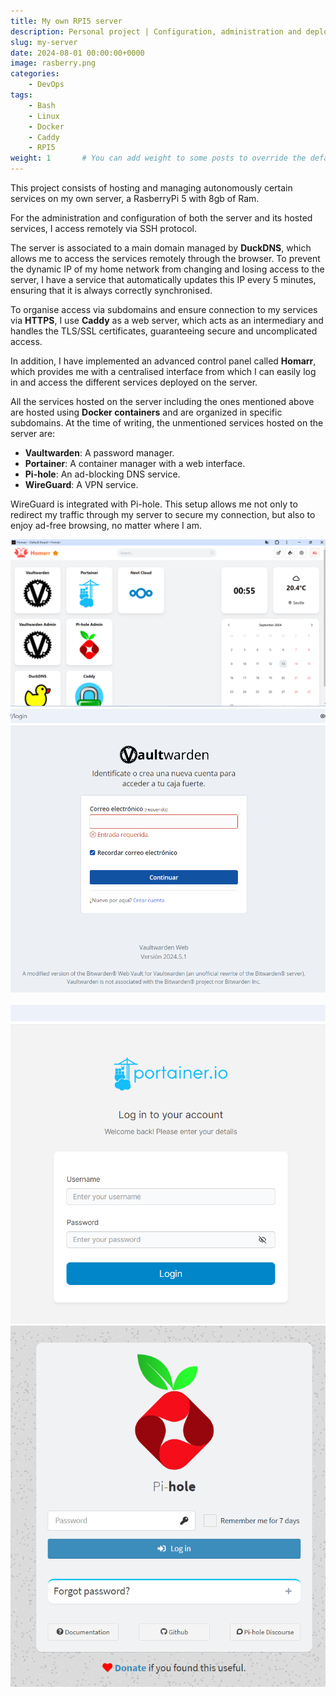 ```yaml
---
title: My own RPI5 server
description: Personal project | Configuration, administration and deployment of services on my own Rasberrypi 5 server. A VPN, a password manager, a container manager and a DNS ad and tracker blocker.
slug: my-server
date: 2024-08-01 00:00:00+0000
image: rasberry.png
categories:
    - DevOps
tags:
    - Bash
    - Linux
    - Docker
    - Caddy
    - RPI5
weight: 1       # You can add weight to some posts to override the default sorting (date descending)
---
```

This project consists of hosting and managing autonomously certain services on my own server, a RasberryPi 5 with 8gb of Ram. 

For the administration and configuration of both the server and its hosted services, I access remotely via SSH protocol.

The server is associated to a main domain managed by **DuckDNS**, which allows me to access the services remotely through the browser. To prevent the dynamic IP of my home network from changing and losing access to the server, I have a service that automatically updates this IP every 5 minutes, ensuring that it is always correctly synchronised.

To organise access via subdomains and ensure connection to my services via **HTTPS**, I use **Caddy** as a web server, which acts as an intermediary and handles the TLS/SSL certificates, guaranteeing secure and uncomplicated access.

In addition, I have implemented an advanced control panel called **Homarr**, which provides me with a centralised interface from which I can easily log in and access the different services deployed on the server. 

All the services hosted on the server including the ones mentioned above are hosted using **Docker containers** and are organized in specific subdomains.
At the time of writing, the unmentioned services hosted on the server are:

- **Vaultwarden**: A password manager.
- **Portainer**: A container manager with a web interface.
- **Pi-hole**: An ad-blocking DNS service.
- **WireGuard**: A VPN service.

WireGuard is integrated with Pi-hole. This setup allows me not only to redirect my traffic through my server to secure my connection, but also to enjoy ad-free browsing, no matter where I am.

![Dashboard Homarr](homarr.png)![Vaultwarden Password Manager](vaultwarden.png) 

![Portainer Container Manager](portainer.png)![Pihole administration web interface](pihole.png) 
